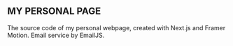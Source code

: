## MY PERSONAL PAGE

The source code of my personal webpage, created with Next.js and Framer Motion. Email service by EmailJS.
